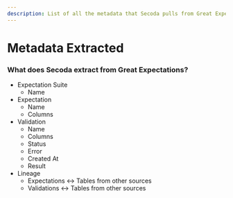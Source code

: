 ```yaml
---
description: List of all the metadata that Secoda pulls from Great Expectations
---
```


# Metadata Extracted

### What does Secoda extract from Great Expectations?

* Expectation Suite
  * Name
* Expectation
  * Name
  * Columns
* Validation
  * Name
  * Columns
  * Status
  * Error
  * Created At
  * Result
* Lineage
  * Expectations <-> Tables from other sources
  * Validations <-> Tables from other sources
